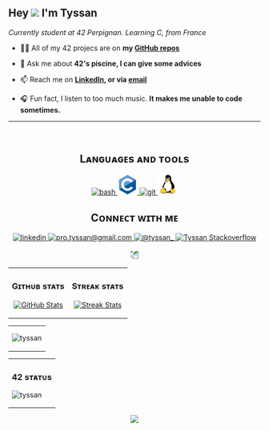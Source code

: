 <h2 align="left">Hey <img src="https://cdn3.emoji.gg/emojis/2112_wave_animated.gif" width="25"/> I'm Tyssan</h2>

*Currently student at 42 Perpignan. Learning C, from France*

- 👨‍💻 All of my 42 projecs are on **my [GitHub repos](https://github.com/Tyssan?tab=repositories)**

- 💬 Ask me about **42's piscine, I can give some advices**

- 📫 Reach me on **[LinkedIn](https://www.linkedin.com/in/tyssan-brunier/), or via [email](mailto:pro.tyssan@gmail.com)**

- 🎧 Fun fact, I listen to too much music. **It makes me unable to code sometimes.**

---
<br />

<h2 align="center">Lᴀɴɢᴜᴀɢᴇs ᴀɴᴅ ᴛᴏᴏʟs</h2> 
<p align="center">
<a href="https://www.gnu.org/software/bash/" target="_blank" rel="noreferrer"> <img src="https://www.vectorlogo.zone/logos/gnu_bash/gnu_bash-icon.svg" alt="bash" width="40" height="40"/> </a> <a href="https://www.cprogramming.com/" target="_blank" rel="noreferrer"> <img src="https://raw.githubusercontent.com/devicons/devicon/master/icons/c/c-original.svg" alt="c" width="40" height="40"/> </a> <a href="https://git-scm.com/" target="_blank" rel="noreferrer"> <img src="https://www.vectorlogo.zone/logos/git-scm/git-scm-icon.svg" alt="git" width="40" height="40"/> </a> <a href="https://www.linux.org/" target="_blank" rel="noreferrer"> <img src="https://raw.githubusercontent.com/devicons/devicon/master/icons/linux/linux-original.svg" alt="linux" width="40" height="40"/> </a> 
</p>

<h2 align="center">Cᴏɴɴᴇᴄᴛ ᴡɪᴛʜ ᴍᴇ</h2>
<div align="center">
 <a href="https://linkedin.com/in/tyssan-brunier" target="_blank">
<img src=https://img.shields.io/badge/linkedin-%231E77B5.svg?&style=for-the-badge&logo=linkedin&logoColor=white alt=linkedin style="margin-bottom: 5px;" />
</a>
  
<a href="mailto:pro.tyssan@gmail.com" target="_blank">
<img src="https://img.shields.io/badge/Gmail-D14836?style=for-the-badge&logo=gmail&logoColor=white" alt=pro.tyssan@gmail.com mail style="margin-bottom: 5px;" />
</a>

<a href="https://www.youtube.com/@tyssan_/" target="_blank">
<img src=https://img.shields.io/badge/Youtube-FF0000?style=for-the-badge&logo=youtube&logoColor=white alt=@tyssan_ Youtube style="margin-bottom: 5px;" />
</a>

<a href="https://stackoverflow.com/users/20130942" target="_blank">
<img src="https://img.shields.io/badge/Stackoverflow-D14836?style=for-the-badge&logo=stackoverflow&logoColor=white" alt="Tyssan Stackoverflow" style="margin-bottom: 5px;" />
</a>
</div>

<p align="center">
  <img src="https://capsule-render.vercel.app/api?type=waving&color=gradient&height=65&section=header" style="transform: rotate(180deg);" />
</p>

<table width="100%">
  <tr>
    <td width="50%">
      <h3 align="center"><strong>Gɪᴛʜᴜʙ sᴛᴀᴛs</strong></h3>
      <p align="center">
        <a href="https://github.com/Tyssan">
          <img align="center" src="https://github-readme-stats.vercel.app/api?username=Tyssan&count_private=true&show_icons=true&theme=nightowl" alt="GitHub Stats" />
        </a>
      </p>
    </td>
    <td width="50%">
      <h3 align="center"><strong>Sᴛʀᴇᴀᴋ sᴛᴀᴛs</strong></h3>
      <p align="center">
        <a href="https://github.com/Tyssan">
          <img align="center" src="https://streak-stats.demolab.com?user=Tyssan&theme=nightowl" alt="Streak Stats" />
        </a>
      </p>
    </td>
</table>

<table align="center" width="100%">
  <td>
    <p><img src="https://github-readme-stats.vercel.app/api/top-langs?username=tyssan&show_icons=true&locale=en&layout=compact&theme=nightowl" alt="tyssan" />
     </p>
  </td>
</table>

<table align="center" width="100%">
  <td>
   <h3 align="center"><strong>42 sᴛᴀᴛᴜs</strong></h3>
    <p><img src="https://badge.mediaplus.ma/darkblue/tbrunier?1337Badge=off&UM6P=off" alt="tyssan" />
     </p>
  </td>
</table>

<p align="center">
  <img src="https://capsule-render.vercel.app/api?type=waving&color=gradient&height=65&section=footer"/>
</p>
